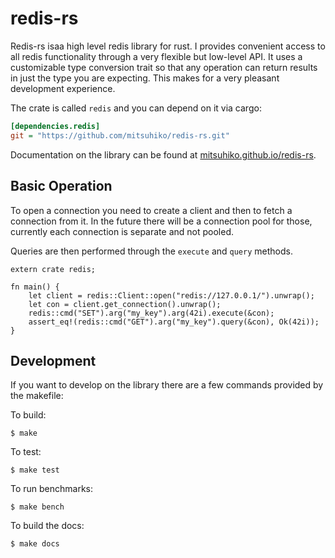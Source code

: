 # redis-rs

Redis-rs isaa high level redis library for rust.  I provides convenient access
to all redis functionality through a very flexible but low-level API.  It
uses a customizable type conversion trait so that any operation can return
results in just the type you are expecting.  This makes for a very pleasant
development experience.

The crate is called `redis` and you can depend on it via cargo:

```ini
[dependencies.redis]
git = "https://github.com/mitsuhiko/redis-rs.git"
```

Documentation on the library can be found at
[mitsuhiko.github.io/redis-rs](http://mitsuhiko.github.io/redis-rs/redis/).

## Basic Operation

To open a connection you need to create a client and then to fetch a
connection from it.  In the future there will be a connection pool for
those, currently each connection is separate and not pooled.

Queries are then performed through the `execute` and `query` methods.

```rust,no_run
extern crate redis;

fn main() {
    let client = redis::Client::open("redis://127.0.0.1/").unwrap();
    let con = client.get_connection().unwrap();
    redis::cmd("SET").arg("my_key").arg(42i).execute(&con);
    assert_eq!(redis::cmd("GET").arg("my_key").query(&con), Ok(42i));
}
```

## Development

If you want to develop on the library there are a few commands provided
by the makefile:

To build:

    $ make

To test:

    $ make test

To run benchmarks:

    $ make bench

To build the docs:

    $ make docs
